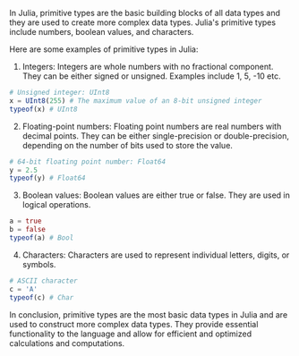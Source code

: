 In Julia, primitive types are the basic building blocks of all data types and they are used to create more complex data types. Julia's primitive types include numbers, boolean values, and characters.

Here are some examples of primitive types in Julia:

1. Integers: Integers are whole numbers with no fractional component. They can be either signed or unsigned. Examples include 1, 5, -10 etc.

```julia
# Unsigned integer: UInt8
x = UInt8(255) # The maximum value of an 8-bit unsigned integer
typeof(x) # UInt8
```

2. Floating-point numbers: Floating point numbers are real numbers with decimal points. They can be either single-precision or double-precision, depending on the number of bits used to store the value.

```julia
# 64-bit floating point number: Float64
y = 2.5
typeof(y) # Float64
```

3. Boolean values: Boolean values are either true or false. They are used in logical operations.

```julia
a = true
b = false
typeof(a) # Bool
```

4. Characters: Characters are used to represent individual letters, digits, or symbols. 

```julia
# ASCII character
c = 'A'
typeof(c) # Char
```

In conclusion, primitive types are the most basic data types in Julia and are used to construct more complex data types. They provide essential functionality to the language and allow for efficient and optimized calculations and computations.